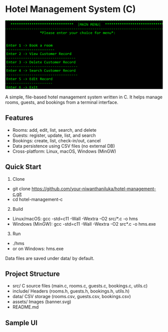 # Hotel Management System (C)

![Hotel Management System banner](image.png)



A simple, file-based hotel management system written in C. It helps manage rooms, guests, and bookings from a terminal interface.

## Features
- Rooms: add, edit, list, search, and delete
- Guests: register, update, list, and search
- Bookings: create, list, check-in/out, cancel
- Data persistence using CSV files (no external DB)
- Cross-platform: Linux, macOS, Windows (MinGW)

## Quick Start

1) Clone
- git clone https://github.com/your-niwanthaniluka/hotel-management-c.git
- cd hotel-management-c

2) Build
- Linux/macOS:
  gcc -std=c11 -Wall -Wextra -O2 src/*.c -o hms
- Windows (MinGW):
  gcc -std=c11 -Wall -Wextra -O2 src\*.c -o hms.exe

3) Run
- ./hms
- or on Windows: hms.exe

Data files are saved under data/ by default.

## Project Structure
- src/       C source files (main.c, rooms.c, guests.c, bookings.c, utils.c)
- include/   Headers (rooms.h, guests.h, bookings.h, utils.h)
- data/      CSV storage (rooms.csv, guests.csv, bookings.csv)
- assets/    Images (banner.svg)
- README.md

## Sample UI
